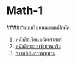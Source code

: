 # Math-1
#####แบบเรียนและแบบฝึกหัด
1. [หนังสือเรียนคณิตศาสตร์](http://www.thai-mathpaper.net/e-book/advanced_book.php)
1. [หนังสือระบบจำนวนจริง](http://www.thai-mathpaper.net/e-book/load_documents.php?offline=/lecture_003-real_number&chapter=note_003)
1. [การแก้สมการพหุนาม](http://202.143.146.122/files/110509099105036_14070712124349.pdf)
